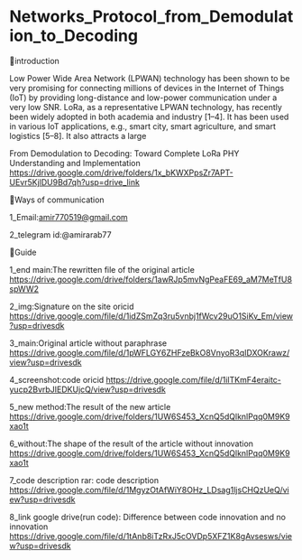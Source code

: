 # Networks_Protocol_from_Demodulation_to_Decoding

🔗introduction 

Low Power Wide Area Network (LPWAN) technology has been shown to be very promising for connecting millions of devices in the Internet of Things (IoT) by providing long-distance and low-power communication under a very low SNR. LoRa, as a representative LPWAN technology, has recently been widely adopted in both academia and industry [1–4]. It has been used in various IoT applications, e.g., smart city, smart agriculture, and smart logistics [5–8]. It also attracts a large

From Demodulation to Decoding: Toward Complete LoRa PHY Understanding and Implementation
https://drive.google.com/drive/folders/1x_bKWXPpsZr7APT-UEvr5KjlDU9Bd7qh?usp=drive_link

🔗Ways of communication

1_Email:amir770519@gmail.com

2_telegram id:@amirarab77

🔗Guide

1_end main:The rewritten file of the original article
https://drive.google.com/drive/folders/1awRJp5mvNgPeaFE69_aM7MeTfU8spWW2

2_img:Signature on the site oricid
https://drive.google.com/file/d/1idZSmZq3ru5vnbj1fWcv29uO1SiKv_Em/view?usp=drivesdk

3_main:Original article without paraphrase
https://drive.google.com/file/d/1pWFLGY6ZHFzeBkO8VnyoR3qIDXOKrawz/view?usp=drivesdk

4_screenshot:code oricid
https://drive.google.com/file/d/1ilTKmF4eraitc-yucp2BvrbJIEDKUjcQ/view?usp=drivesdk

5_new method:The result of the new article
https://drive.google.com/drive/folders/1UW6S453_XcnQ5dQlknlPqq0M9K9xao1t

6_without:The shape of the result of the article without innovation
https://drive.google.com/drive/folders/1UW6S453_XcnQ5dQlknlPqq0M9K9xao1t

7_code description rar: code description
https://drive.google.com/file/d/1MgyzOtAfWiY8OHz_LDsag1ljsCHQzUeQ/view?usp=drivesdk

8_link google drive(run code): Difference between code innovation and no innovation
https://drive.google.com/file/d/1tAnb8iTzRxJ5cOVDp5XFZ1K8gAvsesws/view?usp=drivesdk
